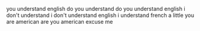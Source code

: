 you understand english
do you understand
do you understand english
i don't understand
i don't understand english
i understand french a little
you are american
are you american
excuse me
